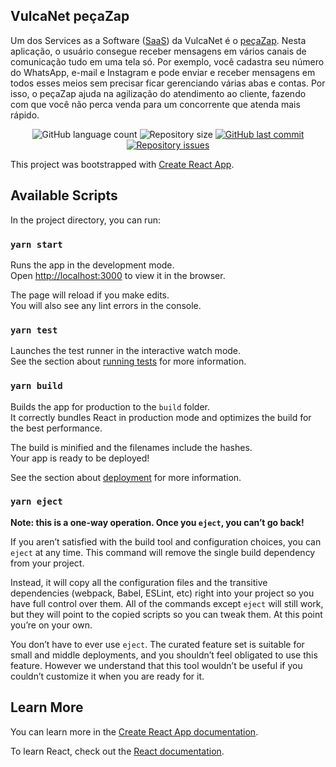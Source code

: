 

## VulcaNet peçaZap

Um dos Services as a Software ([SaaS](https://blog.deskmanager.com.br/o-que-e-saas/)) da VulcaNet é o [peçaZap](https://pecazap.com.br/). Nesta aplicação, o usuário consegue receber mensagens em vários canais de comunicação tudo em uma tela só.
Por exemplo, você cadastra seu número do WhatsApp, e-mail e Instagram e pode enviar e receber mensagens em todos esses meios sem precisar ficar gerenciando várias abas e contas.
Por isso, o peçaZap ajuda na agilização do atendimento ao cliente, fazendo com que você não perca venda para um concorrente que atenda mais rápido.

<p align="center">
  <img alt="GitHub language count" src="https://img.shields.io/github/languages/count/remulocosta/desafio2-frontend-vulcanet">

  <img alt="Repository size" src="https://img.shields.io/github/repo-size/remulocosta/desafio2-frontend-vulcanet">

  <a href="https://github.com/remulocosta/desafio1-frontend-vulcanet/commits/master">
    <img alt="GitHub last commit" src="https://img.shields.io/github/last-commit/remulocosta/desafio2-frontend-vulcanet">
  </a>

  <a href="https://github.com/remulocosta/desafio1-frontend-vulcanet/issues">
    <img alt="Repository issues" src="https://img.shields.io/github/issues/remulocosta/desafio2-frontend-vulcanet">
  </a>
</p>



This project was bootstrapped with [Create React App](https://github.com/facebook/create-react-app).

## Available Scripts

In the project directory, you can run:

### `yarn start`

Runs the app in the development mode.<br />
Open [http://localhost:3000](http://localhost:3000) to view it in the browser.

The page will reload if you make edits.<br />
You will also see any lint errors in the console.

### `yarn test`

Launches the test runner in the interactive watch mode.<br />
See the section about [running tests](https://facebook.github.io/create-react-app/docs/running-tests) for more information.

### `yarn build`

Builds the app for production to the `build` folder.<br />
It correctly bundles React in production mode and optimizes the build for the best performance.

The build is minified and the filenames include the hashes.<br />
Your app is ready to be deployed!

See the section about [deployment](https://facebook.github.io/create-react-app/docs/deployment) for more information.

### `yarn eject`

**Note: this is a one-way operation. Once you `eject`, you can’t go back!**

If you aren’t satisfied with the build tool and configuration choices, you can `eject` at any time. This command will remove the single build dependency from your project.

Instead, it will copy all the configuration files and the transitive dependencies (webpack, Babel, ESLint, etc) right into your project so you have full control over them. All of the commands except `eject` will still work, but they will point to the copied scripts so you can tweak them. At this point you’re on your own.

You don’t have to ever use `eject`. The curated feature set is suitable for small and middle deployments, and you shouldn’t feel obligated to use this feature. However we understand that this tool wouldn’t be useful if you couldn’t customize it when you are ready for it.

## Learn More

You can learn more in the [Create React App documentation](https://facebook.github.io/create-react-app/docs/getting-started).

To learn React, check out the [React documentation](https://reactjs.org/).
